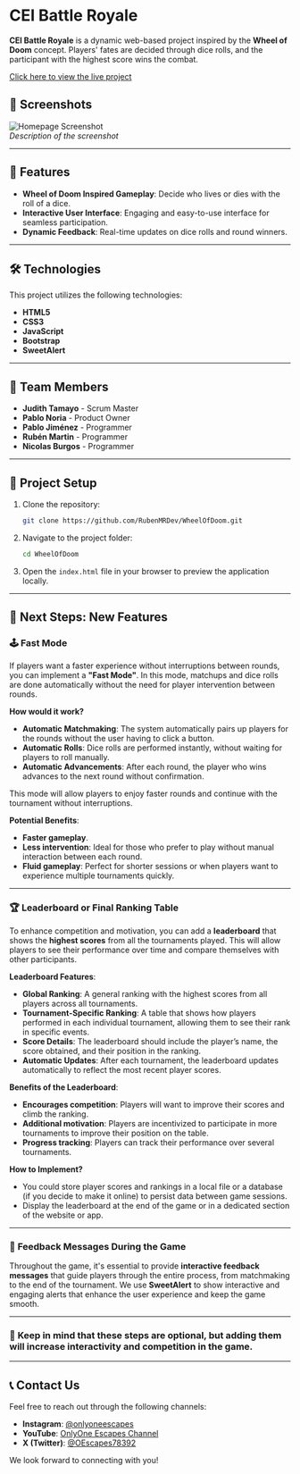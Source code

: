 # CEI Battle Royale

**CEI Battle Royale** is a dynamic web-based project inspired by the **Wheel of Doom** concept. Players' fates are decided through dice rolls, and the participant with the highest score wins the combat.

[Click here to view the live project](#)  


## 📸 Screenshots  

![Homepage Screenshot](path-to-image.jpg)  
_Description of the screenshot_

---

## 🚀 Features  

- **Wheel of Doom Inspired Gameplay**: Decide who lives or dies with the roll of a dice.
- **Interactive User Interface**: Engaging and easy-to-use interface for seamless participation.
- **Dynamic Feedback**: Real-time updates on dice rolls and round winners.

---

## 🛠️ Technologies  

This project utilizes the following technologies:  

- **HTML5**  
- **CSS3**  
- **JavaScript**  
- **Bootstrap**
- **SweetAlert**

---

## 👥 Team Members  

- **Judith Tamayo** - Scrum Master  
- **Pablo Noria** - Product Owner  
- **Pablo Jiménez**  - Programmer
- **Rubén Martin**  - Programmer
- **Nicolas Burgos**  - Programmer

---

## 📂 Project Setup  

1. Clone the repository:  
   ```bash
   git clone https://github.com/RubenMRDev/WheelOfDoom.git
   ```
2. Navigate to the project folder:  
   ```bash
   cd WheelOfDoom
   ```
3. Open the `index.html` file in your browser to preview the application locally.

---

## 🚀 **Next Steps: New Features**

### 🕹️ **Fast Mode**
If players want a faster experience without interruptions between rounds, you can implement a **"Fast Mode"**. In this mode, matchups and dice rolls are done automatically without the need for player intervention between rounds.

**How would it work?**
- **Automatic Matchmaking**: The system automatically pairs up players for the rounds without the user having to click a button.
- **Automatic Rolls**: Dice rolls are performed instantly, without waiting for players to roll manually.
- **Automatic Advancements**: After each round, the player who wins advances to the next round without confirmation.

This mode will allow players to enjoy faster rounds and continue with the tournament without interruptions.

**Potential Benefits**:
- **Faster gameplay**.
- **Less intervention**: Ideal for those who prefer to play without manual interaction between each round.
- **Fluid gameplay**: Perfect for shorter sessions or when players want to experience multiple tournaments quickly.

---

### 🏆 **Leaderboard or Final Ranking Table**
To enhance competition and motivation, you can add a **leaderboard** that shows the **highest scores** from all the tournaments played. This will allow players to see their performance over time and compare themselves with other participants.

**Leaderboard Features**:
- **Global Ranking**: A general ranking with the highest scores from all players across all tournaments.
- **Tournament-Specific Ranking**: A table that shows how players performed in each individual tournament, allowing them to see their rank in specific events.
- **Score Details**: The leaderboard should include the player’s name, the score obtained, and their position in the ranking.
- **Automatic Updates**: After each tournament, the leaderboard updates automatically to reflect the most recent player scores.

**Benefits of the Leaderboard**:
- **Encourages competition**: Players will want to improve their scores and climb the ranking.
- **Additional motivation**: Players are incentivized to participate in more tournaments to improve their position on the table.
- **Progress tracking**: Players can track their performance over several tournaments.

**How to Implement?**
- You could store player scores and rankings in a local file or a database (if you decide to make it online) to persist data between game sessions.
- Display the leaderboard at the end of the game or in a dedicated section of the website or app.

---

### 💬 **Feedback Messages During the Game**
Throughout the game, it's essential to provide **interactive feedback messages** that guide players through the entire process, from matchmaking to the end of the tournament. We use **SweetAlert** to show interactive and engaging alerts that enhance the user experience and keep the game smooth.

---

### 📢 **Keep in mind that these steps are optional, but adding them will increase interactivity and competition in the game.**

--- 

## 📞 **Contact Us**

Feel free to reach out through the following channels:

- **Instagram**: [@onlyoneescapes](https://www.instagram.com/onlyoneescapes/)
- **YouTube**: [OnlyOne Escapes Channel](https://www.youtube.com/channel/UCTgnay0D5NFx4gWhAg-2q0w)
- **X (Twitter)**: [@OEscapes78392](https://x.com/OEscapes78392)

We look forward to connecting with you!


